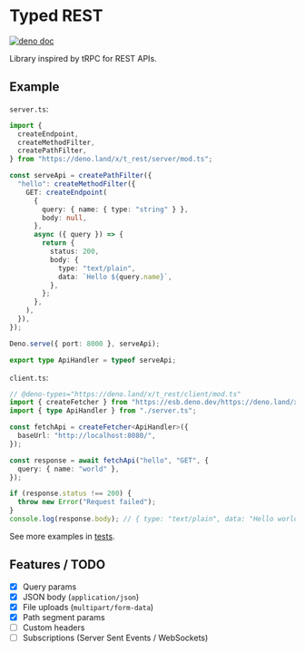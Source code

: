 # Typed REST

[![deno doc](https://doc.deno.land/badge.svg)](https://deno.land/x/t_rest)

Library inspired by tRPC for REST APIs.

## Example

`server.ts`:

```ts
import {
  createEndpoint,
  createMethodFilter,
  createPathFilter,
} from "https://deno.land/x/t_rest/server/mod.ts";

const serveApi = createPathFilter({
  "hello": createMethodFilter({
    GET: createEndpoint(
      {
        query: { name: { type: "string" } },
        body: null,
      },
      async ({ query }) => {
        return {
          status: 200,
          body: {
            type: "text/plain",
            data: `Hello ${query.name}`,
          },
        };
      },
    ),
  }),
});

Deno.serve({ port: 8000 }, serveApi);

export type ApiHandler = typeof serveApi;
```

`client.ts`:

```ts
// @deno-types="https://deno.land/x/t_rest/client/mod.ts"
import { createFetcher } from "https://esb.deno.dev/https://deno.land/x/t_rest/client/mod.ts";
import { type ApiHandler } from "./server.ts";

const fetchApi = createFetcher<ApiHandler>({
  baseUrl: "http://localhost:8080/",
});

const response = await fetchApi("hello", "GET", {
  query: { name: "world" },
});

if (response.status !== 200) {
  throw new Error("Request failed");
}
console.log(response.body); // { type: "text/plain", data: "Hello world" }
```

See more examples in [tests](./mod.test.ts).

## Features / TODO

- [x] Query params
- [x] JSON body (`application/json`)
- [x] File uploads (`multipart/form-data`)
- [x] Path segment params
- [ ] Custom headers
- [ ] Subscriptions (Server Sent Events / WebSockets)
